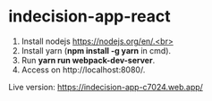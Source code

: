 # indecision-app-react

1. Install nodejs https://nodejs.org/en/.<br>
2. Install yarn (<strong>npm install -g yarn</strong> in cmd).<br>
3. Run <strong>yarn run webpack-dev-server</strong>.<br>
4. Access on http://localhost:8080/.<br>

Live version: https://indecision-app-c7024.web.app/
